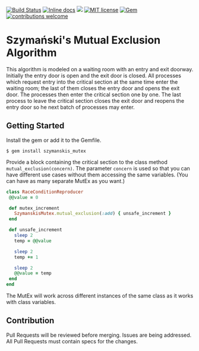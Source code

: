 [![Build Status](https://travis-ci.org/EByrdS/szymanskis_mutex.png?branch=master)](https://travis-ci.org/EByrdS/szymanskis_mutex)
[![Inline docs](http://inch-ci.org/github/EByrdS/szymanskis_mutex.svg?branch=master)](http://inch-ci.org/github/EByrdS/szymanskis_mutex)
![](https://ruby-gem-downloads-badge.herokuapp.com/szymanskis_mutex?extension=png)
[![MIT license](http://img.shields.io/badge/license-MIT-brightgreen.svg)](http://opensource.org/licenses/MIT)
[![Gem](https://img.shields.io/gem/v/szymanskis_mutex.svg?style=flat)](http://rubygems.org/gems/szymanskis_mutex "View this project in Rubygems")
[![contributions welcome](https://img.shields.io/badge/contributions-welcome-brightgreen.svg?style=flat)](https://github.com/dwyl/esta/issues)

# Szymański's Mutual Exclusion Algorithm

This algorithm is modeled on a waiting room with an entry and exit doorway.
Initially the entry door is open and the exit door is closed.
All processes which request entry into the critical section at the same time
enter the waiting room; the last of them closes the entry door and opens
the exit door. The processes then enter the critical section one by one.
The last process to leave the critical section closes the exit door and
reopens the entry door so he next batch of processes may enter.

## Getting Started
Install the gem or add it to the Gemfile.
```
$ gem install szymanskis_mutex
```

Provide a block containing the critical section to the class method
`mutual_exclusion(concern)`. The parameter `concern` is used so that
you can have different use cases without them accessing the same variables.
(You can have as many separate MutEx as you want.)

```ruby
class RaceConditionReproducer
 @@value = 0

 def mutex_increment
   SzymanskisMutex.mutual_exclusion(:add) { unsafe_increment }
 end

 def unsafe_increment
   sleep 2
   temp = @@value

   sleep 2
   temp += 1

   sleep 2
   @@value = temp
 end
end
```

The MutEx will work across different instances of the same class as
it works with class variables.

## Contribution
Pull Requests will be reviewed before merging. Issues are being addressed.
All Pull Requests must contain specs for the changes.
